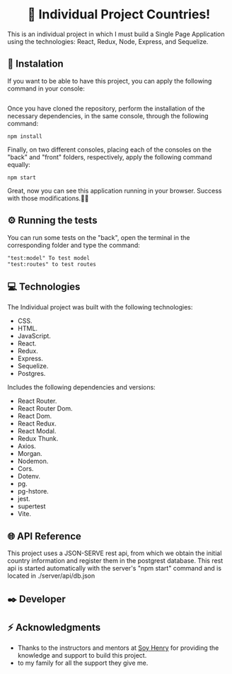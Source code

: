 <h1 align="center"> 👋 Individual Project Countries!</h1>
This is an individual project in which I must build a Single Page Application using the technologies: React, Redux, Node, Express, and Sequelize.

<h2 align="left">🔧 Instalation </h2>

If you want to be able to have this project, you can apply the following command in your console: 

```

```

Once you have cloned the repository, perform the installation of the necessary dependencies, in the same console, through the following command:

```
npm install
```
Finally, on two different consoles, placing each of the consoles on the "back" and "front" folders, respectively, apply the following command equally:

```
npm start
```

Great, now you can see this application running in your browser. Success with those modifications.🚀🚀

<h2 align="left">⚙️ Running the tests </h2>

You can run some tests on the "back", open the terminal in the corresponding folder and type the command:

```
"test:model" To test model
"test:routes" to test routes
```


<h2 align="left">💻 Technologies </h2>


The Individual project was built with the following technologies:

- CSS.
- HTML.
- JavaScript.
- React.
- Redux.
- Express.
- Sequelize.
- Postgres.

Includes the following dependencies and versions:

- React Router.
- React Router Dom.
- React Dom.
- React Redux.
- React Modal.
- Redux Thunk.
- Axios.
- Morgan.
- Nodemon.
- Cors.
- Dotenv.
- pg.
- pg-hstore.
- jest.
- supertest
- Vite.


<h2 align="left">🌐 API Reference </h2>

This project uses a JSON-SERVE rest api, from which we obtain the initial country information and register them in the postgrest database. This rest api is started automatically with the server's "npm start" command and is located in ./server/api/db.json

<h2 align="left">✒️ Developer </h2>



<h2 align="left">⚡ Acknowledgments</h2>

- Thanks to the instructors and mentors at [Soy Henry](https://www.soyhenry.com/) for providing the knowledge and support to build this project.
- to my family for all the support they give me.

